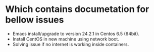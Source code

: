 Which contains documetation for bellow issues
=============================================
* Emacs install/upgrade to version 24.2.1 in Centos 6.5 (64bit).
* Install CentOS in new machine using network boot.
* Solving issue if no internet is working inside containers.

